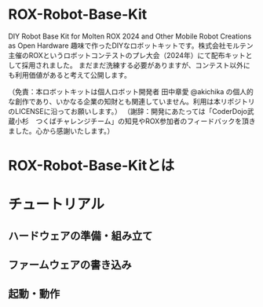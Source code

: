 # ROX-Robot-Base-Kit
DIY Robot Base Kit for Molten ROX 2024 and Other Mobile Robot Creations as Open Hardware
趣味で作ったDIYなロボットキットです。株式会社モルテン主催のROXというロボットコンテストのプレ大会（2024年）にて配布キットとして採用されました。
まだまだ洗練する必要がありますが、コンテスト以外にも利用価値があると考えて公開します。

（免責：本ロボットキットは個人ロボット開発者 田中章愛 @akichika の個人的な創作であり、いかなる企業の知財とも関連していません。利用は本リポジトリのLICENSEに沿ってお願いします。）
（謝辞：開発にあたっては「CoderDojo武蔵小杉　つくばチャレンジチーム」の知見やROX参加者のフィードバックを頂きました。心から感謝いたします。）

# ROX-Robot-Base-Kitとは

# チュートリアル
## ハードウェアの準備・組み立て

## ファームウェアの書き込み

## 起動・動作

